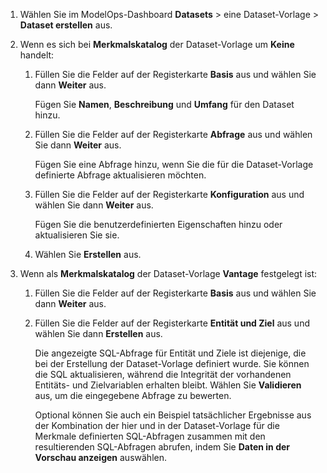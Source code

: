 1.  Wählen Sie im ModelOps-Dashboard **Datasets** \> eine Dataset-Vorlage \> **Dataset erstellen** aus.

2.  Wenn es sich bei **Merkmalskatalog** der Dataset-Vorlage um **Keine** handelt:

    1.  Füllen Sie die Felder auf der Registerkarte **Basis** aus und wählen Sie dann **Weiter** aus.

        Fügen Sie **Namen**, **Beschreibung** und **Umfang** für den Dataset hinzu.

    2.  Füllen Sie die Felder auf der Registerkarte **Abfrage** aus und wählen Sie dann **Weiter** aus.

        Fügen Sie eine Abfrage hinzu, wenn Sie die für die Dataset-Vorlage definierte Abfrage aktualisieren möchten.

    3.  Füllen Sie die Felder auf der Registerkarte **Konfiguration** aus und wählen Sie dann **Weiter** aus.

        Fügen Sie die benutzerdefinierten Eigenschaften hinzu oder aktualisieren Sie sie.

    4.  Wählen Sie **Erstellen** aus.

3.  Wenn als **Merkmalskatalog** der Dataset-Vorlage **Vantage** festgelegt ist:

    1.  Füllen Sie die Felder auf der Registerkarte **Basis** aus und wählen Sie dann **Weiter** aus.

    2.  Füllen Sie die Felder auf der Registerkarte **Entität und Ziel** aus und wählen Sie dann **Erstellen** aus.

        Die angezeigte SQL-Abfrage für Entität und Ziele ist diejenige, die bei der Erstellung der Dataset-Vorlage definiert wurde. Sie können die SQL aktualisieren, während die Integrität der vorhandenen Entitäts- und Zielvariablen erhalten bleibt. Wählen Sie **Validieren** aus, um die eingegebene Abfrage zu bewerten.

        Optional können Sie auch ein Beispiel tatsächlicher Ergebnisse aus der Kombination der hier und in der Dataset-Vorlage für die Merkmale definierten SQL-Abfragen zusammen mit den resultierenden SQL-Abfragen abrufen, indem Sie **Daten in der Vorschau anzeigen** auswählen.
